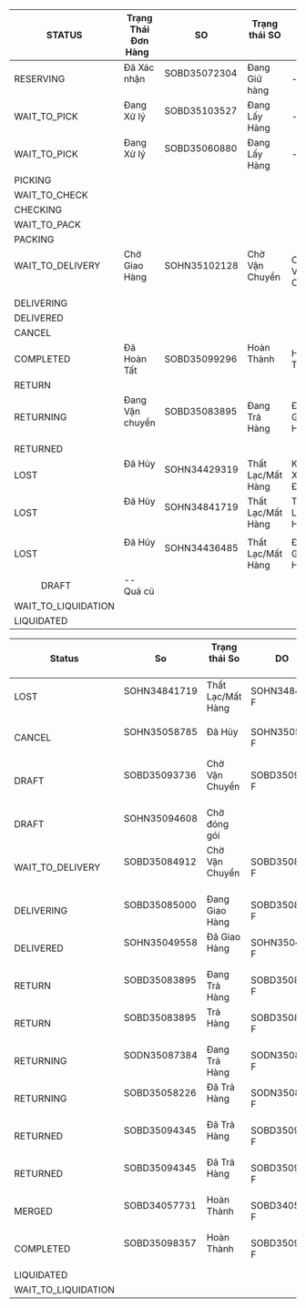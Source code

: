 
| STATUS                   | Trạng Thái Đơn Hàng    |       SO       | Trạng thái SO      | DO                |
| ------------------------ | ---------------------- | -------------- | ------------------ | ----------------- |
| RESERVING                | Đã Xác nhận            | SOBD35072304   | Đang Giữ hàng      | -                 |
| WAIT_TO_PICK             | Đang Xử lý             | SOBD35103527   | Đang Lấy Hàng      | -                 |
| WAIT_TO_PICK             | Đang Xử lý             | SOBD35060880   | Đang Lấy Hàng      | -                 |
| PICKING                  |                        |                |                    |                   |
| WAIT_TO_CHECK            |                        |                |                    |                   |
| CHECKING                 |                        |                |                    |                   |
| WAIT_TO_PACK             |                        |                |                    |                   |
| PACKING                  |                        |                |                    |                   |
| WAIT_TO_DELIVERY         | Chờ Giao Hàng          | SOHN35102128   | Chờ Vận Chuyển     | Chờ Vận Chuyển    |
| DELIVERING               |                        |                |                    |                   |
| DELIVERED                |                        |                |                    |                   |
| CANCEL                   |                        |                |                    |                   |
| COMPLETED                | Đã Hoàn Tất            | SOBD35099296   | Hoàn Thành         | Hoàn Thành        |
| RETURN                   |                        |                |                    |                   |
| RETURNING                | Đang Vận chuyển        | SOBD35083895   | Đang Trả Hàng      | Đang Giao Hàng    |
| RETURNED                 |                        |                |                    |                   |
| LOST                     | Đã Hủy                 | SOHN34429319   | Thất Lạc/Mất Hàng  | Không Xác Định    |
| LOST                     | Đã Hủy                 | SOHN34841719   | Thất Lạc/Mất Hàng  | Thất Lạc/Mất Hàng |
|                          |                        |                |                    |                   |
| LOST                     | Đã Hủy                 | SOHN34436485   | Thất Lạc/Mất Hàng  | Đang Giao Hàng    |
|            DRAFT         | -- Quá cũ              |                |                    |                   |
| WAIT_TO_LIQUIDATION      |                        |                |                    |                   |
| LIQUIDATED               |                        |                |                    |                   |



| Status |       So       | Trạng thái So     |    DO           | Trạng thái DO     |
| ------ | -------------- | ----------------- | --------------- | ----------------- |
| LOST   | SOHN34841719   | Thất Lạc/Mất Hàng | SOHN34841719-F  | Thất Lạc/Mất Hàng |
|        |                |                   |                 |                   |
CANCEL  | SOHN35058785  | Đã Hủy            | SOHN35058785-F | Chờ Vận Chuyển
DRAFT    | SOBD35093736  | Chờ Vận Chuyển    | SOBD35093736-F | Chờ Vận Chuyển
DRAFT               | SOHN35094608  | Chờ đóng gói      |
WAIT_TO_DELIVERY    | SOBD35084912  | Chờ Vận Chuyển    | SOBD35084912-F | Chờ Vận Chuyển
DELIVERING          | SOBD35085000  | Đang Giao Hàng    | SOBD35085000-F | Đang Giao Hàng
DELIVERED           | SOHN35049558  | Đã Giao Hàng      | SOHN35049558-F | Đã Giao Hàng
RETURN              | SOBD35083895  | Đang Trả Hàng     | SOBD35083895-F | Đang Giao Hàng
RETURN              | SOBD35083895  | Trả Hàng          | SOBD35083895-F | Đang Giao Hàng
RETURNING           | SODN35087384  | Đang Trả Hàng     | SODN35087384-F | Đang Giao Hàng
RETURNING           | SOBD35058226  | Đã Trả Hàng       | SODN35087384-F | Đang Giao Hàng
RETURNED            | SOBD35094345  | Đã Trả Hàng       | SOBD35094345-F | Đang Giao Hàng
RETURNED            | SOBD35094345  | Đã Trả Hàng       | SOBD35094345-F | Đã Trả Hàng
MERGED              | SOBD34057731  | Hoàn Thành        | SOBD34057731-F | Hoàn Thành
COMPLETED           | SOBD35098357  | Hoàn Thành        | SOBD35098357-F | Hoàn Thành
LIQUIDATED          |
WAIT_TO_LIQUIDATION |